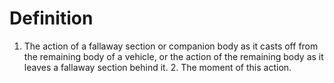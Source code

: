 # Definition

1.  The action of a fallaway section or companion body as it casts off
    from the remaining body of a vehicle, or the action of the remaining
    body as it leaves a fallaway section behind it. 2. The moment of
    this action.
